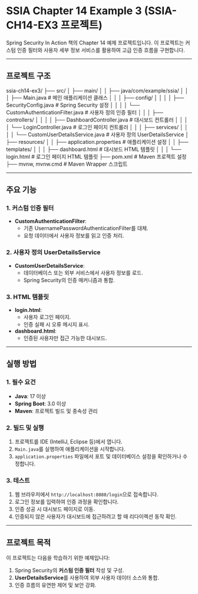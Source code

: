 # SSIA Chapter 14 Example 3 (SSIA-CH14-EX3 프로젝트)

Spring Security In Action 책의 Chapter 14 예제 프로젝트입니다. 이 프로젝트는 커스텀 인증 필터와 사용자 세부 정보 서비스를 활용하여 고급 인증 흐름을 구현합니다.

---

## 프로젝트 구조
ssia-ch14-ex3/ ├── src/ │ ├── main/ │ │ ├── java/com/example/ssia/ │ │ │ ├── Main.java # 메인 애플리케이션 클래스 │ │ │ ├── config/ │ │ │ │ ├── SecurityConfig.java # Spring Security 설정 │ │ │ │ └── CustomAuthenticationFilter.java # 사용자 정의 인증 필터 │ │ │ ├── controllers/ │ │ │ │ ├── DashboardController.java # 대시보드 컨트롤러 │ │ │ │ └── LoginController.java # 로그인 페이지 컨트롤러 │ │ │ ├── services/ │ │ │ │ └── CustomUserDetailsService.java # 사용자 정의 UserDetailsService │ ├── resources/ │ │ ├── application.properties # 애플리케이션 설정 │ │ ├── templates/ │ │ │ ├── dashboard.html # 대시보드 HTML 템플릿 │ │ │ └── login.html # 로그인 페이지 HTML 템플릿 ├── pom.xml # Maven 프로젝트 설정 ├── mvnw, mvnw.cmd # Maven Wrapper 스크립트

---

## 주요 기능

### 1. **커스텀 인증 필터**
- **CustomAuthenticationFilter**:
  - 기존 UsernamePasswordAuthenticationFilter를 대체.
  - 요청 데이터에서 사용자 정보를 읽고 인증 처리.

### 2. **사용자 정의 UserDetailsService**
- **CustomUserDetailsService**:
  - 데이터베이스 또는 외부 서비스에서 사용자 정보를 로드.
  - Spring Security의 인증 매커니즘과 통합.

### 3. **HTML 템플릿**
- **login.html**:
  - 사용자 로그인 페이지.
  - 인증 실패 시 오류 메시지 표시.
- **dashboard.html**:
  - 인증된 사용자만 접근 가능한 대시보드.

---

## 실행 방법

### 1. **필수 요건**
- **Java**: 17 이상
- **Spring Boot**: 3.0 이상
- **Maven**: 프로젝트 빌드 및 종속성 관리

### 2. **빌드 및 실행**
1. 프로젝트를 IDE (IntelliJ, Eclipse 등)에서 엽니다.
2. `Main.java`를 실행하여 애플리케이션을 시작합니다.
3. `application.properties` 파일에서 포트 및 데이터베이스 설정을 확인하거나 수정합니다.

### 3. **테스트**
1. 웹 브라우저에서 `http://localhost:8080/login`으로 접속합니다.
2. 로그인 정보를 입력하여 인증 과정을 확인합니다.
3. 인증 성공 시 대시보드 페이지로 이동.
4. 인증되지 않은 사용자가 대시보드에 접근하려고 할 때 리다이렉션 동작 확인.

---

## 프로젝트 목적

이 프로젝트는 다음을 학습하기 위한 예제입니다:
1. Spring Security의 **커스텀 인증 필터** 작성 및 구성.
2. **UserDetailsService**를 사용하여 외부 사용자 데이터 소스와 통합.
3. 인증 흐름의 유연한 제어 및 보안 강화.
